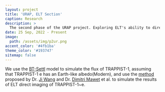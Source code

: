 ```yaml
---
layout: project
title: 'URAP, ELT Section'
caption: Research
description: >
  The second phase of the URAP project. Exploring ELT's ability to directly image exoplanets and the ability to directly image exoplanet atmospheres.
date: 25 Sep, 2022 - Present
image: 
  path: /assets/img/p2ur.png
accent_color: '#4fb1ba'
theme_color: '#193747'
sitemap: false
---
```

We use the [BT-Settl](http://astro.vaporia.com/start/btsettl.html) model to simulate the flux of TRAPPIST-1, assuming that TRAPPIST-1 e has an Earth-like albedo(Modern), and use the [method](https://iopscience.iop.org/article/10.3847/1538-3881/aa6474) proposed by Dr. [Ji Wang](https://www.jiwang.io/) and Dr. [Dimitri Mawet](https://pma.caltech.edu/people/dimitri-mawet) et al. to simulate the results of ELT direct imaging of TRAPPIST-1~e.

